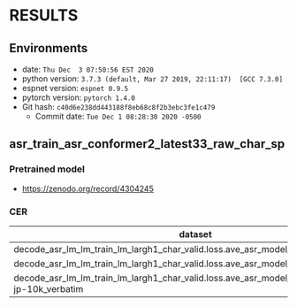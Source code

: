 <!-- Generated by scripts/utils/show_asr_result.sh -->
# RESULTS
## Environments
- date: `Thu Dec  3 07:50:56 EST 2020`
- python version: `3.7.3 (default, Mar 27 2019, 22:11:17)  [GCC 7.3.0]`
- espnet version: `espnet 0.9.5`
- pytorch version: `pytorch 1.4.0`
- Git hash: `c40d6e238dd443188f8eb68c8f2b3ebc3fe1c479`
  - Commit date: `Tue Dec 1 08:28:30 2020 -0500`

## asr_train_asr_conformer2_latest33_raw_char_sp
### Pretrained model

- https://zenodo.org/record/4304245

### CER

|dataset|Snt|Wrd|Corr|Sub|Del|Ins|Err|S.Err|
|---|---|---|---|---|---|---|---|---|
|decode_asr_lm_lm_train_lm_largh1_char_valid.loss.ave_asr_model_valid.acc.ave/dev|12000|273004|93.0|4.1|2.9|2.7|9.7|50.4|
|decode_asr_lm_lm_train_lm_largh1_char_valid.loss.ave_asr_model_valid.acc.ave/dev_4k|3971|98424|95.1|2.7|2.2|2.1|7.0|45.1|
|decode_asr_lm_lm_train_lm_largh1_char_valid.loss.ave_asr_model_valid.acc.ave/tedx-jp-10k_verbatim|10000|190568|89.1|5.1|5.7|2.2|13.0|62.1|